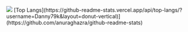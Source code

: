 <picture>
  <source
    srcset="https://github-readme-stats.vercel.app/api?username=Danny79k&show_icons=true&theme=radical"
    media="(prefers-color-scheme: dark)"
  />
  <source
    srcset="https://github-readme-stats.vercel.app/api?username=Danny79k&show_icons=true"
    media="(prefers-color-scheme: light), (prefers-color-scheme: no-preference)"
  />
  <img src="https://github-readme-stats.vercel.app/api?username=Danny79k&show_icons=true" />
</picture>
[Top Langs](https://github-readme-stats.vercel.app/api/top-langs/?username=Danny79k&layout=donut-vertical)](https://github.com/anuraghazra/github-readme-stats)
